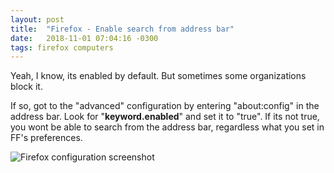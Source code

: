 ```yaml
---
layout: post
title:  "Firefox - Enable search from address bar"
date:   2018-11-01 07:04:16 -0300
tags: firefox computers
---
```

Yeah, I know, its enabled by default. But sometimes some organizations block it.

If so, got to the "advanced" configuration by entering "about:config" in the address bar. Look for "**keyword.enabled**" and set it to "true". If its not true, you wont be able to search from the address bar, regardless what you set in FF's preferences.

![Firefox configuration screenshot](https://imgur.com/x9g9C5Z.png)

 
